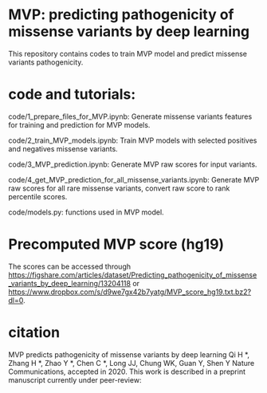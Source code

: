 # MVP: predicting pathogenicity of missense variants by deep learning

This repository contains codes to train MVP model and predict missense variants pathogenicity. 


# code and tutorials: 
code/1_prepare_files_for_MVP.ipynb: Generate missense variants features for training and prediction for MVP models.

code/2_train_MVP_models.ipynb: Train MVP models with selected positives and negatives missense variants.

code/3_MVP_prediction.ipynb: Generate MVP raw scores for input variants. 

code/4_get_MVP_prediction_for_all_missense_variants.ipynb: Generate MVP raw scores for all rare missense variants, convert raw score to rank percentile scores.

code/models.py: functions used in MVP model.

# Precomputed MVP score (hg19)
The scores can be accessed through https://figshare.com/articles/dataset/Predicting_pathogenicity_of_missense_variants_by_deep_learning/13204118 or https://www.dropbox.com/s/d9we7gx42b7yatg/MVP_score_hg19.txt.bz2?dl=0.

# citation
MVP predicts pathogenicity of missense variants by deep learning
Qi H *, Zhang H *, Zhao Y *, Chen C *, Long JJ, Chung WK, Guan Y, Shen Y
Nature Communications, accepted in 2020.
This work is described in a preprint manuscript currently under peer-review:

